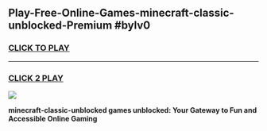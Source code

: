 
## Play-Free-Online-Games-minecraft-classic-unblocked-Premium #bylv0
<h3>
<a href="https://premium.freeplayer.one?title=minecraft-classic-unblocked&ref=8M">CLICK TO PLAY</a></h3>
<hr>

<h3>
<a href="https://premium.freeplayer.one?title=minecraft-classic-unblocked&ref=8M">CLICK 2 PLAY</a>
  
</h3>

<a href="https://premium.freeplayer.one?title=minecraft-classic-unblocked&ref=8M"><img src="https://clearcache.store/games.png"></a>


**minecraft-classic-unblocked games unblocked: Your Gateway to Fun and Accessible Online Gaming**
